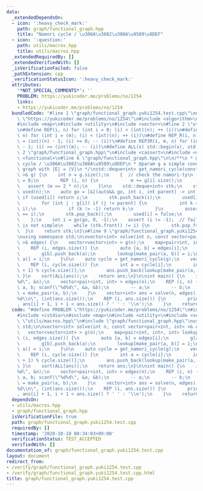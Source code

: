 ```yaml
---
data:
  _extendedDependsOn:
  - icon: ':heavy_check_mark:'
    path: graph/functional_graph.hpp
    title: "Namori cycle / \u306A\u3082\u308A\u9589\u8DEF"
  - icon: ':question:'
    path: utils/macros.hpp
    title: utils/macros.hpp
  _extendedRequiredBy: []
  _extendedVerifiedWith: []
  _isVerificationFailed: false
  _pathExtension: cpp
  _verificationStatusIcon: ':heavy_check_mark:'
  attributes:
    '*NOT_SPECIAL_COMMENTS*': ''
    PROBLEM: https://yukicoder.me/problems/no/1254
    links:
    - https://yukicoder.me/problems/no/1254
  bundledCode: "#line 1 \"graph/functional_graph.yuki1254.test.cpp\"\n#define PROBLEM\
    \ \"https://yukicoder.me/problems/no/1254\"\n#include <algorithm>\n#include <cstdio>\n\
    #include <map>\n#include <utility>\n#include <vector>\n#line 2 \"utils/macros.hpp\"\
    \n#define REP(i, n) for (int i = 0; (i) < (int)(n); ++ (i))\n#define REP3(i, m,\
    \ n) for (int i = (m); (i) < (int)(n); ++ (i))\n#define REP_R(i, n) for (int i\
    \ = (int)(n) - 1; (i) >= 0; -- (i))\n#define REP3R(i, m, n) for (int i = (int)(n)\
    \ - 1; (i) >= (int)(m); -- (i))\n#define ALL(x) std::begin(x), std::end(x)\n#line\
    \ 2 \"graph/functional_graph.hpp\"\n#include <cassert>\n#include <deque>\n#include\
    \ <functional>\n#line 6 \"graph/functional_graph.hpp\"\n\n/**\n * @brief Namori\
    \ cycle / \u306A\u3082\u308A\u9589\u8DEF\n * @param g a simple connected undirected\
    \ graph with |E| = |V|\n */\nstd::deque<int> get_namori_cycle(const std::vector<std::vector<int>\
    \ >& g) {\n    int n = g.size();\n    {  // check the namori-ty\n        int m\
    \ = 0;\n        REP (i, n) {\n            m += g[i].size();\n        }\n     \
    \   assert (m == 2 * n);\n    }\n\n    std::deque<int> stk;\n    std::vector<bool>\
    \ used(n);\n    auto go = [&](auto&& go, int i, int parent) -> int {\n       \
    \ if (used[i]) return i;\n        stk.push_back(i);\n        used[i] = true;\n\
    \        for (int j : g[i]) if (j != parent) {\n            int k = go(go, j,\
    \ i);\n            if (k != -1) return k;\n        }\n        assert (stk.back()\
    \ == i);\n        stk.pop_back();\n        used[i] = false;\n        return -1;\n\
    \    };\n    int i = go(go, 0, -1);\n    assert (i != -1);  // fails if the graph\
    \ is not simple\n    while (stk.front() != i) {\n        stk.pop_front();\n  \
    \  }\n    return stk;\n}\n#line 9 \"graph/functional_graph.yuki1254.test.cpp\"\
    \nusing namespace std;\n\nvector<int> solve(int n, const vector<pair<int, int>\
    \ >& edges) {\n    vector<vector<int> > g(n);\n    map<pair<int, int>, int> lookup;\n\
    \    REP (i, edges.size()) {\n        auto [a, b] = edges[i];\n        g[a].push_back(b);\n\
    \        g[b].push_back(a);\n        lookup[make_pair(a, b)] = i;\n        lookup[make_pair(b,\
    \ a)] = i;\n    }\n\n    auto cycle = get_namori_cycle(g);\n    vector<int> ans;\n\
    \    REP (i, cycle.size()) {\n        int a = cycle[i];\n        int b = cycle[(i\
    \ + 1) % cycle.size()];\n        ans.push_back(lookup[make_pair(a, b)]);\n   \
    \ }\n    sort(ALL(ans));\n    return ans;\n}\n\nint main() {\n    int n; scanf(\"\
    %d\", &n);\n    vector<pair<int, int> > edges(n);\n    REP (i, n) {\n        int\
    \ a, b; scanf(\"%d%d\", &a, &b);\n        -- a;\n        -- b;\n        edges[i]\
    \ = make_pair(a, b);\n    }\n    vector<int> ans = solve(n, edges);\n    printf(\"\
    %d\\n\", (int)ans.size());\n    REP (i, ans.size()) {\n        printf(\"%d%c\"\
    , ans[i] + 1, i + 1 < ans.size() ? ' ' : '\\n');\n    }\n    return 0;\n}\n"
  code: "#define PROBLEM \"https://yukicoder.me/problems/no/1254\"\n#include <algorithm>\n\
    #include <cstdio>\n#include <map>\n#include <utility>\n#include <vector>\n#include\
    \ \"utils/macros.hpp\"\n#include \"graph/functional_graph.hpp\"\nusing namespace\
    \ std;\n\nvector<int> solve(int n, const vector<pair<int, int> >& edges) {\n \
    \   vector<vector<int> > g(n);\n    map<pair<int, int>, int> lookup;\n    REP\
    \ (i, edges.size()) {\n        auto [a, b] = edges[i];\n        g[a].push_back(b);\n\
    \        g[b].push_back(a);\n        lookup[make_pair(a, b)] = i;\n        lookup[make_pair(b,\
    \ a)] = i;\n    }\n\n    auto cycle = get_namori_cycle(g);\n    vector<int> ans;\n\
    \    REP (i, cycle.size()) {\n        int a = cycle[i];\n        int b = cycle[(i\
    \ + 1) % cycle.size()];\n        ans.push_back(lookup[make_pair(a, b)]);\n   \
    \ }\n    sort(ALL(ans));\n    return ans;\n}\n\nint main() {\n    int n; scanf(\"\
    %d\", &n);\n    vector<pair<int, int> > edges(n);\n    REP (i, n) {\n        int\
    \ a, b; scanf(\"%d%d\", &a, &b);\n        -- a;\n        -- b;\n        edges[i]\
    \ = make_pair(a, b);\n    }\n    vector<int> ans = solve(n, edges);\n    printf(\"\
    %d\\n\", (int)ans.size());\n    REP (i, ans.size()) {\n        printf(\"%d%c\"\
    , ans[i] + 1, i + 1 < ans.size() ? ' ' : '\\n');\n    }\n    return 0;\n}\n"
  dependsOn:
  - utils/macros.hpp
  - graph/functional_graph.hpp
  isVerificationFile: true
  path: graph/functional_graph.yuki1254.test.cpp
  requiredBy: []
  timestamp: '2020-10-10 00:34:03+09:00'
  verificationStatus: TEST_ACCEPTED
  verifiedWith: []
documentation_of: graph/functional_graph.yuki1254.test.cpp
layout: document
redirect_from:
- /verify/graph/functional_graph.yuki1254.test.cpp
- /verify/graph/functional_graph.yuki1254.test.cpp.html
title: graph/functional_graph.yuki1254.test.cpp
---
```


